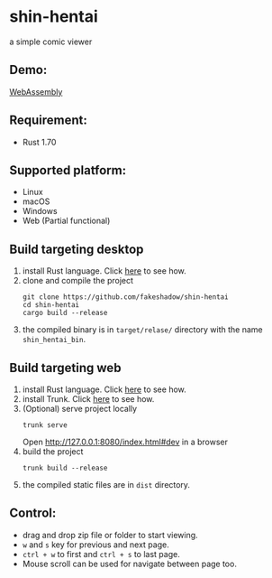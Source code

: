 # shin-hentai
a simple comic viewer

## Demo:
[WebAssembly](https://fakeshadow.github.io/)

## Requirement:
- Rust 1.70

## Supported platform:
- Linux
- macOS
- Windows
- Web (Partial functional)

## Build targeting desktop
1. install Rust language. Click [here](https://www.rust-lang.org/learn/get-started) to see how.
2. clone and compile the project
    ```commandline
    git clone https://github.com/fakeshadow/shin-hentai
    cd shin-hentai
    cargo build --release
    ```
3. the compiled binary is in `target/relase/` directory with the name `shin_hentai_bin`.

## Build targeting web
1. install Rust language. Click [here](https://www.rust-lang.org/learn/get-started) to see how.
2. install Trunk. Click [here](https://trunkrs.dev/#install) to see how.
3. (Optional) serve project locally
    ```commandline
    trunk serve
    ```
   Open http://127.0.0.1:8080/index.html#dev in a browser
4. build the project
   ```commandline
   trunk build --release
   ```
5. the compiled static files are in `dist` directory.

## Control:
- drag and drop zip file or folder to start viewing.
- `w` and `s` key for previous and next page.
- `ctrl + w` to first and `ctrl + s` to last page.
- Mouse scroll can be used for navigate between page too.
